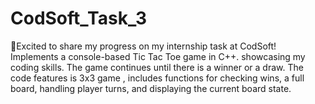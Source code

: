 # CodSoft_Task_3
🚀Excited to share my progress on my internship task at CodSoft! Implements a console-based Tic Tac Toe game in C++. showcasing my coding skills. The game continues until there is a winner or a draw. The code features is  3x3 game , includes functions for checking wins, a full board, handling player turns, and displaying the current board state.
